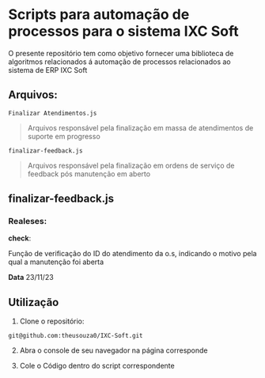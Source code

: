 # Scripts para automação de processos para o sistema IXC Soft

O presente repositório tem como objetivo fornecer uma biblioteca de algoritmos relacionados á automação de processos relacionados ao sistema de ERP IXC Soft

## Arquivos:

```Finalizar Atendimentos.js```
 
> Arquivos responsável pela finalização em massa de atendimentos de suporte em progresso 

```finalizar-feedback.js```

> Arquivos responsável pela finalização em ordens de serviço de feedback pós manutenção em aberto

## finalizar-feedback.js

### Realeses:

**check**:

Função de verificação do ID do atendimento da o.s, indicando o motivo pela qual a manutenção foi aberta

**Data** 23/11/23

## Utilização

1. Clone o repositório:

```git@github.com:theusouza0/IXC-Soft.git```

2. Abra o console de seu navegador na página corresponde

3. Cole o Código dentro do script correspondente